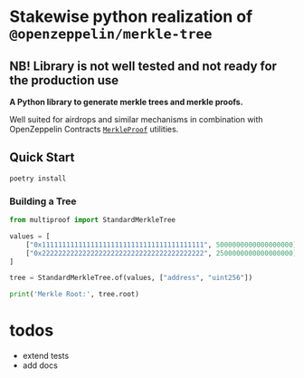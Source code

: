 # Stakewise python realization of `@openzeppelin/merkle-tree`

## NB! Library is not well tested and not ready for the production use

**A Python library to generate merkle trees and merkle proofs.**

Well suited for airdrops and similar mechanisms in combination with OpenZeppelin Contracts [`MerkleProof`] utilities.

[`MerkleProof`]: https://docs.openzeppelin.com/contracts/4.x/api/utils#MerkleProof

## Quick Start

``` shell
poetry install
```

### Building a Tree

```python
from multiproof import StandardMerkleTree

values = [
    ["0x1111111111111111111111111111111111111111", 5000000000000000000],
    ["0x2222222222222222222222222222222222222222", 2500000000000000000]
]

tree = StandardMerkleTree.of(values, ["address", "uint256"])

print('Merkle Root:', tree.root)
```

# todos
- extend tests
- add docs

